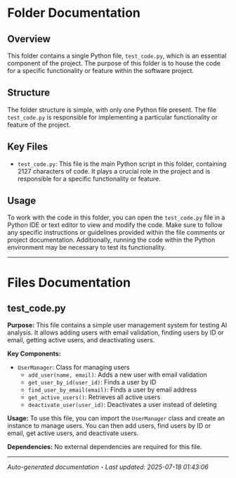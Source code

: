# Folder Documentation

## Overview
This folder contains a single Python file, `test_code.py`, which is an essential component of the project. The purpose of this folder is to house the code for a specific functionality or feature within the software project.

## Structure
The folder structure is simple, with only one Python file present. The file `test_code.py` is responsible for implementing a particular functionality or feature of the project.

## Key Files
- `test_code.py`: This file is the main Python script in this folder, containing 2127 characters of code. It plays a crucial role in the project and is responsible for a specific functionality or feature.

## Usage
To work with the code in this folder, you can open the `test_code.py` file in a Python IDE or text editor to view and modify the code. Make sure to follow any specific instructions or guidelines provided within the file comments or project documentation. Additionally, running the code within the Python environment may be necessary to test its functionality.

---

# Files Documentation

## test_code.py

**Purpose:** This file contains a simple user management system for testing AI analysis. It allows adding users with email validation, finding users by ID or email, getting active users, and deactivating users.

**Key Components:**
- `UserManager`: Class for managing users
  - `add_user(name, email)`: Adds a new user with email validation
  - `get_user_by_id(user_id)`: Finds a user by ID
  - `find_user_by_email(email)`: Finds a user by email address
  - `get_active_users()`: Retrieves all active users
  - `deactivate_user(user_id)`: Deactivates a user instead of deleting

**Usage:** To use this file, you can import the `UserManager` class and create an instance to manage users. You can then add users, find users by ID or email, get active users, and deactivate users.

**Dependencies:** No external dependencies are required for this file.

---
*Auto-generated documentation - Last updated: 2025-07-18 01:43:06*

